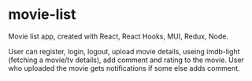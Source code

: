 # movie-list 

Movie list app, created with React, React Hooks, MUI, Redux, Node.

User can register, login, logout, upload movie details, useing imdb-light (fetching a movie/tv details), 
add comment and rating to the movie. User who uploaded the movie gets notifications if some else adds comment.
